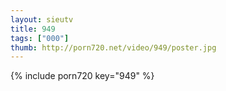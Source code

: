 ```yaml
--- 
layout: sieutv
title: 949
tags: ["000"]
thumb: http://porn720.net/video/949/poster.jpg
---
```

{% include porn720 key="949" %} 
